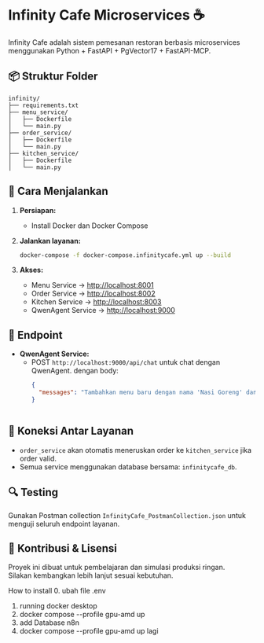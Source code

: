 
# Infinity Cafe Microservices ☕️

Infinity Cafe adalah sistem pemesanan restoran berbasis microservices menggunakan Python + FastAPI + PgVector17 + FastAPI-MCP.

## 📦 Struktur Folder

```
infinity/
├── requirements.txt
├── menu_service/
│   ├── Dockerfile
│   └── main.py
├── order_service/
│   ├── Dockerfile
│   └── main.py
├── kitchen_service/
│   ├── Dockerfile
│   └── main.py
```

## 🚀 Cara Menjalankan

1. **Persiapan:**
   - Install Docker dan Docker Compose

2. **Jalankan layanan:**
   ```bash
   docker-compose -f docker-compose.infinitycafe.yml up --build
   ```

3. **Akses:**
   - Menu Service → [http://localhost:8001](http://localhost:8001)
   - Order Service → [http://localhost:8002](http://localhost:8002)
   - Kitchen Service → [http://localhost:8003](http://localhost:8003)
   - QwenAgent Service → [http://localhost:9000](http://localhost:9000)

## 📝 Endpoint
- **QwenAgent Service:**
  - POST `http://localhost:9000/api/chat` untuk chat dengan QwenAgent. dengan body:
    ```json
    {
      "messages": "Tambahkan menu baru dengan nama 'Nasi Goreng' dan harga '20000'.",
    }



## 🔗 Koneksi Antar Layanan

- `order_service` akan otomatis meneruskan order ke `kitchen_service` jika order valid.
- Semua service menggunakan database bersama: `infinitycafe_db`.

## 🔍 Testing

Gunakan Postman collection `InfinityCafe_PostmanCollection.json` untuk menguji seluruh endpoint layanan.

## 🙌 Kontribusi & Lisensi

Proyek ini dibuat untuk pembelajaran dan simulasi produksi ringan.  
Silakan kembangkan lebih lanjut sesuai kebutuhan.


How to install
0. ubah file .env 

1. running docker desktop
2. docker compose --profile gpu-amd up
3. add Database n8n
4. docker compose --profile gpu-amd up lagi